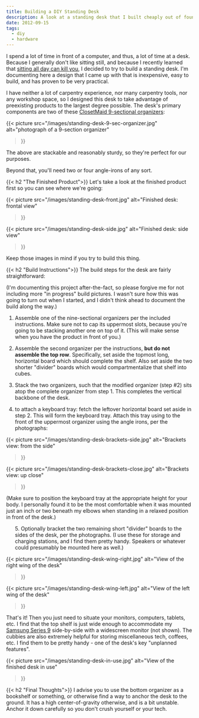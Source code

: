 ```yaml
---
title: Building a DIY Standing Desk
description: A look at a standing desk that I built cheaply out of found materials.
date: 2012-09-15
tags:
  - diy
  - hardware
---
```


I spend a lot of time in front of a computer, and thus, a lot of time at a
desk. Because I generally don't like sitting still, and because I recently
learned that [sitting all day can kill you][huffpo], I decided to try to build
a standing desk. I'm documenting here a design that I came up with that is
inexpensive, easy to build, and has proven to be very practical.

<!--more-->

I have neither a lot of carpentry experience, nor many carpentry tools, nor any
workshop space, so I designed this desk to take advantage of preexisting
products to the largest degree possible. The desk's primary components are two
of these [ClosetMaid 9-sectional organizers][amazon]:

{{< picture
	src="/images/standing-desk-9-sec-organizer.jpg"
	alt="photograph of a 9-section organizer"
>}}

The above are stackable and reasonably sturdy, so they're perfect for our
purposes.

Beyond that, you'll need two or four angle-irons of any sort.


{{< h2 "The Finished Product">}}
Let's take a look at the finished product first so you can see where we're
going:

{{< picture
	src="/images/standing-desk-front.jpg"
	alt="Finished desk: frontal view"
>}}

{{< picture
	src="/images/standing-desk-side.jpg"
	alt="Finished desk: side view"
>}}

Keep those images in mind if you try to build this thing.

{{< h2 "Build Instructions">}}
The build steps for the desk are fairly straightforward:

(I'm documenting this project after-the-fact, so please forgive me for not
including more "in progress" build pictures. I wasn't sure how this was going
to turn out when I started, and I didn't think ahead to document the build
along the way.)

1. Assemble one of the nine-sectional organizers per the included instructions.
   Make sure not to cap its uppermost slots, because you're going to be stacking
   another one on top of it. (This will make sense when you have the product in
   front of you.)

2. Assemble the second organizer per the instructions, **but do not
   assemble the top row**. Specifically, set aside the topmost long,
   horizontal board which should complete the shelf. Also set aside the two
   shorter "divider" boards which would compartmentalize that shelf into cubes.

3. Stack the two organizers, such that the modified organizer (step #2) sits
   atop the complete organizer from step 1. This completes the vertical backbone
   of the desk.

4. to attach a keyboard tray: fetch the leftover horizontal board set aside
   in step 2. This will form the keyboard tray. Attach this tray using to the
   front of the uppermost organizer using the angle irons, per the photographs:


{{< picture
	src="/images/standing-desk-brackets-side.jpg"
	alt="Brackets view: from the side"
>}}

{{< picture
	src="/images/standing-desk-brackets-close.jpg"
	alt="Brackets view: up close"
>}}

(Make sure to position the keyboard tray at the appropriate height for your
body. I personally found it to be the most comfortable when it was mounted just
an inch or two beneath my elbows when standing in a relaxed position in front
of the desk.)

<ol start='5'>
5. Optionally bracket the two remaining short "divider" boards to the sides
   of the desk, per the photographs. (I use these for storage and charging
   stations, and I find them pretty handy. Speakers or whatever could presumably
   be mounted here as well.)
</ol>

{{< picture
	src="/images/standing-desk-wing-right.jpg"
	alt="View of the right wing of the desk"
>}}

{{< picture
	src="/images/standing-desk-wing-left.jpg"
	alt="View of the left wing of the desk"
>}}

That's it! Then you just need to situate your monitors, computers, tablets,
etc. I find that the top shelf is just wide enough to accommodate my [Samsung
Series 9][install-lubuntu] side-by-side with a widescreen monitor (not shown).
The cubbies are also extremely helpful for storing miscellaneous tech, coffees,
etc. I find them to be pretty handy - one of the desk's key "unplanned
features".

{{< picture
	src="/images/standing-desk-in-use.jpg"
	alt="View of the finished desk in use"
>}}


{{< h2 "Final Thoughts">}}
I advise you to use the bottom organizer as a bookshelf or something, or
otherwise find a way to anchor the desk to the ground. It has a high
center-of-gravity otherwise, and is a bit unstable. Anchor it down carefully so
you don't crush yourself or your tech.

[amazon]:              http://amzn.to/2BLSRxT
[huffpo]:              https://www.huffingtonpost.com/2012/07/24/sitting-at-work-why-its-dangerous-alternatives_n_1695618.html
[install-lubuntu]:     /blog/post/installing-ubunutu-on-a-samsung-series-9-laptop
